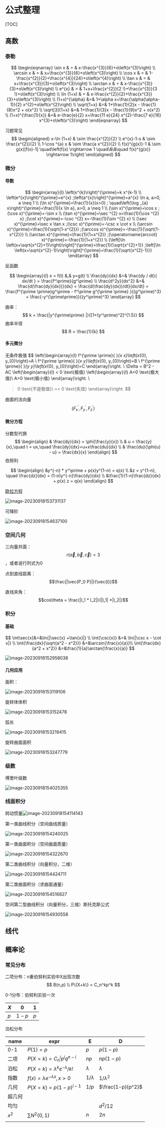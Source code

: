 # 公式整理

[TOC]



## 高数

### 泰勒

$$
\begin{eqnarray}
\sin x & = & x-\frac{x^{3}}{6}+o\left(x^{3}\right) \\
\arcsin x & = & x+\frac{x^{3}}{6}+o\left(x^{3}\right) \\
\cos x & = & 1-\frac{x^{2}}{2}+\frac{x^{4}}{24}+o\left(x^{4}\right) \\
\tan x & = & x+\frac{x^{3}}{3}+o\left(x^{3}\right) \\
\arctan x & = & x-\frac{x^{3}}{3}+o\left(x^{3}\right) \\
e^{x} & = & 1+x+\frac{x^{2}}{2 !}+\frac{x^{3}}{3 !}+o\left(x^{3}\right) \\
\ln (1+x) & = & x-\frac{x^{2}}{2}+\frac{x^{3}}{3}+o\left(x^{3}\right) \\
(1+x)^{\alpha} &=& 1+\alpha x+\frac{\alpha(\alpha-1)}{2} x^{2}+o\left(x^{2}\right) \\
\sqrt{1+x} &=& 1+\frac{1}{2}x - \frac{1}{8}x^2 + o(x^2) \\
\sqrt[3]{1+x} &=& 1+\frac{1}{3}x - \frac{1}{9}x^2 + o(x^2) \\
(1+x)^{\frac{1}{x}} &=& e-\frac{e}{2} x+\frac{11 e}{24} x^{2}-\frac{7 e}{16} x^{3}+o\left(x^{3}\right)
\end{eqnarray}
$$



习题常见
$$
\begin{aligned}
x-\ln (1+x) & \sim \frac{x^{2}}{2} \\
e^{x}-1-x & \sim \frac{x^{2}}{2} \\
1-\cos ^{a} x & \sim \frac{a x^{2}}{2} \\
f(x)^{g(x)}-1 & \sim g(x)[f(x)-1] \quad\left(f(x) \rightarrow 1 \quad\&\&\quad f(x)^{g(x)} \rightarrow 1\right)
\end{aligned}
$$


### 微分

#### 导数

$$
\begin{array}{l}
\left(x^{k}\right)^{\prime}=k x^{k-1} \\
\left(e^{x}\right)^{\prime}=e^{x} ;\left(a^{x}\right)^{\prime}=a^{x} \ln a, a>0, a \neq 1 \\
(\ln x)^{\prime}=\frac{1}{x}(x>0) ; \quad\left(\log _{a} x\right)^{\prime}=\frac{1}{x \ln a}, a>0, a \neq 1 \\
(\sin x)^{\prime}=\cos x ;(\cos x)^{\prime}=-\sin x \\
(\tan x)^{\prime}=\sec ^{2} x=\frac{1}{\cos ^{2} x} ;(\cot x)^{\prime}=-\csc ^{2} x=-\frac{1}{\sin ^{2} x} \\
(\sec x)^{\prime}=\sec x \tan x ;(\csc x)^{\prime}=-\csc x \cot x \\
(\arcsin x)^{\prime}=\frac{1}{\sqrt{1-x^{2}}} ;(\arccos x)^{\prime}=-\frac{1}{\sqrt{1-x^{2}}} \\
(\arctan x)^{\prime}=\frac{1}{1+x^{2}} ;(\operatorname{arccot} x)^{\prime}=-\frac{1}{1+x^{2}} \\
{\left[\ln \left(x+\sqrt{x^{2}+1}\right)\right]^{\prime}=\frac{1}{\sqrt{x^{2}+1}} ;\left[\ln \left(x+\sqrt{x^{2}-1}\right)\right]^{\prime}=\frac{1}{\sqrt{x^{2}-1}}}
\end{array}
$$

反函数

$$
\begin{array}{l}
x = f(t) &,& y=g(t) \\
\frac{dy}{dx} &=& \frac{dy / dt}{ dx/dt } = \frac{f^\prime}{g^\prime} \\
\frac{d^2y}{dx^2} &=& \frac{d(\frac{dy}{dx})}{dx} = \frac{d(\frac{dy}{dx})/dt}{dx/dt} = \frac{f^{\prime \prime}g^\prime - f^\prime g^{\prime \prime}   }{(g^\prime)^3} = \frac{-y^{\prime\prime}}{(y^\prime)^3}
\end{array}
$$




曲率：
$$
k = \frac{|y^{\prime\prime} |}{[1+(y^\prime)^2]^{1.5}}
$$
曲率半径
$$
R = \frac{1}{k}
$$


#### 多元微分

无条件极值
$$
\left\{\begin{array}{l}
f^{\prime \prime}{ }_{x x}\left(x_{0}, y_{0}\right)=A \\
f^{\prime \prime}{ }_{x y}\left(x_{0}, y_{0}\right)=B \\
f^{\prime \prime}{ }_{y y}\left(x_{0}, y_{0}\right)=C
\end{array}\right.
\\
\Delta = B^2 - AC
\left\{\begin{array}{l}
< 0 \text{极值} 
	\left\{\begin{array}{l}
	A<0 \text{极大值}\\ 
	A>0 \text{极小值}
	\end{array}\right.
\\
> 0 \text{不是极值}\\ 
== 0 \text{失效}
\end{array}\right.
$$




曲面的法向量
$$
(F^\prime_x,F^\prime_y,F^\prime_z)
$$


#### 微分方程

分数型代换
$$
\begin{align}
& \frac{dy}{dx} = \phi(\frac{y}{x}) \\
& u = \frac{y}{x},\quad t = ux,\quad \frac{dy}{dx}=u+x\frac{du}{dx} \\
& \frac{du}{\phi(u) - u} = \frac{dx}{x}
\end{align}
$$
伯努利

$$
\begin{align}
&y^{-n} * y^\prime + p(x)y^{1-n} = q(x) \\
&z = y^{1-n}, \quad \frac{dz}{dx} = (1-n)y^{-n}\frac{dy}{dx} \\
&\frac{1}{1-n}\frac{dz}{dx} + p(x) z = q(x)
\end{align}
$$


[欧拉方程](https://zhuanlan.zhihu.com/p/349911260)

![image-20230918153731137](https://pic-1257412153.cos.ap-nanjing.myqcloud.com/images/2023/09/18/image-20230918153731137-5d386d.png)

可降阶

![image-20230918154637100](https://pic-1257412153.cos.ap-nanjing.myqcloud.com/images/2023/09/18/image-20230918154637100-842e25.png)

### 空间几何

三向量共面：$$r(\vec{a},\vec{b},\vec{c})<3$$，或者说行列式为0

点到直线距离：$$\frac{|\vec{P_0 P}|}{\vec{l}}$$ 

直线夹角：$$cos\theta = \frac{|l_1 * l_2|}{|l_1| *|l_2|}$$ 



### 积分

#### 基础

$$
\int\sec{x}&=&\ln{|\sec{x} +\tan{x}|} \\
\int{\csc{x}} &=& \ln{|\csc x - \cot x|} \\
\int{\frac{dx}{\sqrt{a^2 - x^2}}} &=&\arcsin{\frac{x}{a}}\\
\int{\frac{dx}{a^2 + x^2}} &=&\frac{1}{a}\arctan{\frac{x}{a}}
$$



![image-20230918152958038](https://pic-1257412153.cos.ap-nanjing.myqcloud.com/images/2023/09/18/image-20230918152958038-fbed91.png)

#### 几何应用

面积：

![image-20230918153119106](https://pic-1257412153.cos.ap-nanjing.myqcloud.com/images/2023/09/18/image-20230918153119106-4a1a7a.png)

旋转体体积

![image-20230918153152478](https://pic-1257412153.cos.ap-nanjing.myqcloud.com/images/2023/09/18/image-20230918153152478-6945df.png)

弧长

![image-20230918153219415](https://pic-1257412153.cos.ap-nanjing.myqcloud.com/images/2023/09/18/image-20230918153219415-ebb6ff.png)

旋转曲面面积

![image-20230918153247779](https://pic-1257412153.cos.ap-nanjing.myqcloud.com/images/2023/09/18/image-20230918153247779-4a2dbd.png)

### 级数

傅里叶级数

![image-20230918154025355](https://pic-1257412153.cos.ap-nanjing.myqcloud.com/images/2023/09/18/image-20230918154025355-17e1f9.png)



### 线面积分

转动惯量![image-20230918154114143](https://pic-1257412153.cos.ap-nanjing.myqcloud.com/images/2023/09/18/image-20230918154114143-9a24aa.png)

第一类曲线积分（空间曲线质量）

![image-20230918154240025](https://pic-1257412153.cos.ap-nanjing.myqcloud.com/images/2023/09/18/image-20230918154240025-823620.png)

第一类曲面积分（空间曲面质量）

![image-20230918154322670](https://pic-1257412153.cos.ap-nanjing.myqcloud.com/images/2023/09/18/image-20230918154322670-d7f097.png)

第二类曲线积分（向量积分，二维）

![image-20230918154424711](https://pic-1257412153.cos.ap-nanjing.myqcloud.com/images/2023/09/18/image-20230918154424711-5bc3f8.png)

第二类曲面积分（求曲面通量）

![image-20230918154516827](https://pic-1257412153.cos.ap-nanjing.myqcloud.com/images/2023/09/18/image-20230918154516827-71dbac.png)

空间第二型曲线积分（向量积分，三维）斯托克斯公式

![image-20230918154930558](https://pic-1257412153.cos.ap-nanjing.myqcloud.com/images/2023/09/18/image-20230918154930558-43110f.png)

## 线代



## 概率论

### 常见分布

二项分布：n重伯努利实验中X出现次数
$$
B(n,p) \\
P\{X+k\} = C_n^kp^k
$$


0-1分布：伯努利实验一次

| $X$  | 0     | 1    |
| ---- | ----- | ---- |
| $p$  | $1-p$ | $p$  |

泊松分布

| name   | expr                                   | E           | D                 |
| ------ | -------------------------------------- | ----------- | ----------------- |
| 0-1    | $P\{1\}=p$                             | $p$         | $p(1-p)$          |
| 二项   | $P\{X=k\} = C^i_np^iq^{n-i}$           | $np$        | $np(1-p)$         |
| 泊松   | $P\{X=k\}=\lambda^ke^{-\lambda}/{k!}$  | $\lambda$   | $\lambda$         |
| 指数   | $f(x) = \lambda e^{-\lambda x}, x > 0$ | $1/\lambda$ | $1/\lambda^2$     |
| 几何   | $P\{X=k\}=p(1-p)^{i-1}$                | $1/p$       | $\frac{1-p}{p^2}$ |
| 超几何 |                                        |             |                   |
| 均匀   |                                        |             | $d^2/12$          |
| $x^2$  | $\sum{N^2(0,1)}$                       | $n$         | $2n$              |
|        |                                        |             |                   |





